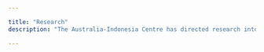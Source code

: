 ```yaml
---

title: "Research"
description: "The Australia-Indonesia Centre has directed research into solutions to pressing local problems, and an investment in conscious relationship building."

---
```

